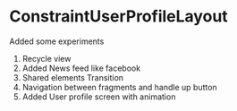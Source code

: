# ConstraintUserProfileLayout
Added some experiments
1. Recycle view
2. Added News feed like facebook
3. Shared elements Transition
4. Navigation between fragments and handle up button
5. Added User profile screen with animation
